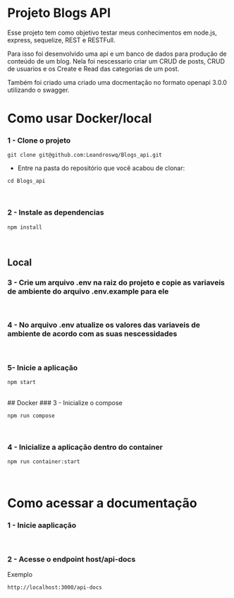 # Projeto Blogs API

Esse projeto tem como objetivo testar meus conhecimentos em node.js, express, sequelize, REST e RESTFull.

Para isso foi desenvolvido uma api e um banco de dados para produção de conteúdo de um blog. Nela foi nescessario criar um CRUD de posts, CRUD de usuarios e os Create e Read das categorias de um post.

Também foi criado uma criado uma docmentação no formato openapi 3.0.0 utilizando o swagger.

# Como usar Docker/local

### 1 - Clone o projeto

~~~
git clone git@github.com:Leandroswq/Blogs_api.git
~~~
* Entre na pasta do repositório que você acabou de clonar:
~~~
cd Blogs_api
~~~
<br>

### 2 - Instale as dependencias

~~~
npm install
~~~
<br>

## Local
### 3 - Crie um arquivo .env na raiz do projeto e copie as variaveis de ambiente do arquivo .env.example para ele
<br>

### 4 - No arquivo .env atualize os valores das variaveis de ambiente de acordo com as suas nescessidades
<br>

### 5- Inicie a aplicação

~~~
npm start
~~~
<br>
## Docker  
### 3 - Inicialize o compose

~~~
npm run compose
~~~
<br>

### 4 - Inicialize a aplicação dentro do container

~~~
npm run container:start
~~~
<br>

# Como acessar a documentação

### 1 - Inicie aaplicação
<br>

### 2 - Acesse o endpoint host/api-docs
Exemplo
~~~
http://localhost:3000/api-docs
~~~